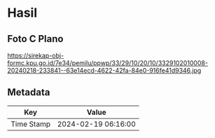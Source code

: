# Hasil

## Foto C Plano

https://sirekap-obj-formc.kpu.go.id/7e34/pemilu/ppwp/33/29/10/20/10/3329102010008-20240218-233841--63e14ecd-4622-42fa-84e0-916fe41d9346.jpg


## Metadata

| Key        | Value               |
| ---------- | ------------------- |
| Time Stamp | 2024-02-19 06:16:00 |



